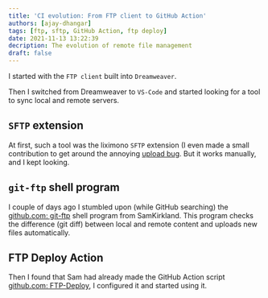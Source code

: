 ```yaml
---
title: 'CI evolution: From FTP client to GitHub Action'
authors: [ajay-dhangar]
tags: [ftp, sftp, GitHub Action, ftp deploy]
date: 2021-11-13 13:22:39
decription: The evolution of remote file management
draft: false
---
```


I started with the `FTP client` built into `Dreamweaver`.

<!--truncate-->

Then I switched from Dreamweaver to `VS-Code` and started looking for a tool to sync local and remote servers.

## `SFTP` extension

At first, such a tool was the liximono `SFTP` extension (I even made a small contribution to get around the annoying <a href='/blog/2021/11/06/fix-bug-in-vscode-extension'>upload bug</a>. But it works manually, and I kept looking.

## `git-ftp` shell program

I couple of days ago I stumbled upon (while GitHub searching) the <a href='https://github.com/git-ftp/git-ftp' class='external'>github.com: git-ftp</a> shell program from SamKirkland. This program checks the difference (git diff) between local and remote content and uploads new files automatically.

## FTP Deploy Action

Then I found that Sam had already made the GitHub Action script <a href='https://github.com/marketplace/actions/ftp-deploy?version=3.1.1' class='external'>github.com: FTP-Deploy</a>, I configured it and started using it.
